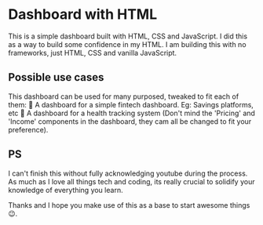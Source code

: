 # Dashboard with HTML
This is a simple dashboard built with HTML, CSS and JavaScript. I did this as a way to build some confidence in my HTML. I am building this with no frameworks, just HTML,
CSS and vanilla JavaScript. 

## Possible use cases
This dashboard can be used for many purposed, tweaked to fit each of them:
🍒 A dashboard for a simple fintech dashboard. Eg: Savings platforms, etc
🍉 A dashboard for a health tracking system (Don't mind the 'Pricing' and 'Income' components in the dashboard, they cam all be changed to fit your preference).

## PS
I can't finish this without fully acknowledging youtube during the process. As much as I love all things tech and coding, its really crucial to solidify your knowledge of
everything you learn.

Thanks and I hope you make use of this as a base to start awesome things😉.
